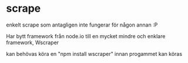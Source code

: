 scrape
======

enkelt scrape som antagligen inte fungerar för någon annan :P

Har bytt framework från node.io till en mycket mindre och enklare framework, Wscraper

kan behövas köra en "npm install wscraper" innan progammet kan köras

